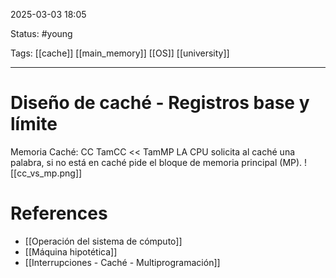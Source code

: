2025-03-03 18:05

Status: #young

Tags: [[cache]] [[main_memory]] [[OS]] [[university]]
___
# Diseño de caché - Registros base y límite
Memoria Caché: CC
$\text{TamCC << TamMP}$
LA CPU solicita al caché una palabra, si no está en caché pide el bloque de memoria principal (MP).
![[cc_vs_mp.png]]
# References
- [[Operación del sistema de cómputo]]
- [[Máquina hipotética]]
- [[Interrupciones - Caché - Multiprogramación]]